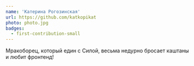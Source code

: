 ```yaml
---
name: 'Катерина Рогозинская'
url: https://github.com/katkopikat
photo: photo.jpg
badges:
  - first-contribution-small
---
```


Мракоборец, который един с Силой, весьма недурно бросает каштаны и любит фронтенд!
